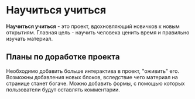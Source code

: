 # Научиться учиться
**Научиться учиться** - это проект, вдохновляющий новичков к новым открытиям.
Главная цель - научить человека ценить время и правильно изучать материал.

## Планы по доработке проекта
Необходимо добавить больше интерактива в проект, "оживить" его. Возможны добавления новых блоков, вследствие чего материал на странице станет богаче. Можно добавить формы, с помощью которых пользователи будут оставлять комментарии.